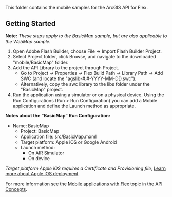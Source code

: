 This folder contains the mobile samples for the ArcGIS API for Flex.

## Getting Started

**Note:**  *These steps apply to the BasicMap sample, but are also applicable to the WebMap sample.*

1. Open Adobe Flash Builder, choose File -> Import Flash Builder Project.
2. Select Project folder, click Browse, and navigate to the downloaded "mobile/BasicMap" folder. 
3. Add the API Library to the project through Project.
    * Go to Project -> Properties -> Flex Build Path -> Library Path -> Add SWC (and locate the "agslib-#.#-YYYY-MM-DD.swc").
    * Alternatively, copy the swc library to the libs folder under the "BasicMap" project.
4. Run the application using a simulator or on a physical device. Using the Run Configurations (Run > Run Configuration) you can add a Mobile application and define the Launch method as appropriate.

**Notes about the "BasicMap" Run Configuration:**
    
* Name: BasicMap
    * Project: BasicMap
    * Application file: src/BasicMap.mxml
    * Target platform: Apple iOS or Google Android 
    * Launch method: 
        * On AIR Simulator
        * On device
        
*Target platform Apple iOS requires a Certificate and Provisioning file*, [Learn more about Apple iOS deployment][1].

For more information see the [Mobile applications with Flex][2] topic in the [API Concepts][3].

[1]: http://www.adobe.com/go/fb47_ios
[2]: http://resources.arcgis.com/en/help/flex-api/concepts/#/Mobile_applications_with_Flex/017p00000025000000/
[3]: http://resources.arcgis.com/en/help/flex-api/concepts/index.html
